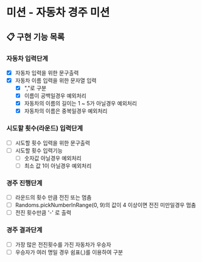 # 미션 - 자동차 경주 미션

## 📋 구현 기능 목록

### 자동차 입력단계

- [x] 자동차 입력을 위한 문구출력
- [x] 자동차 이름 입력을 위한 문자열 입력
  - [x] ","로 구분
  - [x] 이름이 공백일경우 예외처리
  - [x] 자동차의 이름의 길이는 1 ~ 5가 아닐경우 예외처리
  - [x] 자동차의 이름은 중복일경우 예외처리

### 시도할 횟수(라운드) 입력단계

- [ ] 시도할 횟수 입력을 위한 문구출력
- [ ] 시도할 횟수 입력기능
  - [ ] 숫자값 아닐경우 예외처리
  - [ ] 최소 값 1이 아닐경우 예외처리

### 경주 진행단계

- [ ] 라운드의 횟수 만큼 전진 또는 멈춤
- [ ] Randoms.pickNumberInRange(0, 9)의 값이 4 이상이면 전진 미만일경우 멈춤
- [ ] 전진 횟수만큼 '-' 로 출력

### 경주 결과단계

- [ ] 가장 많은 전진횟수를 가진 자동차가 우승자 
- [ ] 우승자가 여러 명일 경우 쉼표(,)를 이용하여 구분